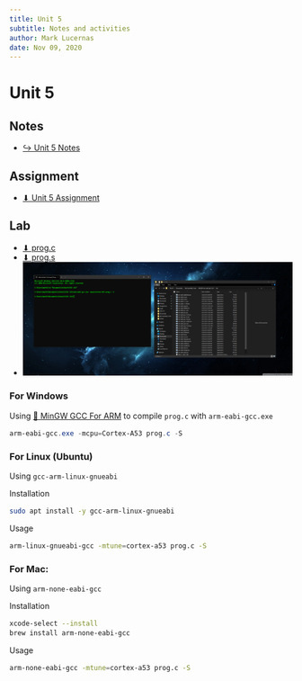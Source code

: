 ```yaml
---
title: Unit 5
subtitle: Notes and activities
author: Mark Lucernas
date: Nov 09, 2020
---
```



# Unit 5

## Notes

- [↪ Unit 5 Notes](notes)

## Assignment

- [⬇ Unit 5 Assignment](file:../../../../files/fall-2020/CISC-211/unit-5/unit-5_assignment.pdf)

## Lab

- [⬇ prog.c](vfile:../../../../files/fall-2020/CISC-211/unit-5/prog.c)
- [⬇ prog.s](vfile:../../../../files/fall-2020/CISC-211/unit-5/prog.s)
- ![Unit 5 Lab Screenshot](../../../../files/fall-2020/CISC-211/unit-5/unit-5_lab_screenshot.png)

### For Windows

Using [📄 MinGW GCC For
ARM](https://sourceforge.net/projects/mingw-gcc-arm-eabi/) to compile `prog.c`
with `arm-eabi-gcc.exe`

```powershell
arm-eabi-gcc.exe -mcpu=Cortex-A53 prog.c -S
```

### For Linux (Ubuntu)

Using `gcc-arm-linux-gnueabi`

Installation

```sh
sudo apt install -y gcc-arm-linux-gnueabi
```

Usage 

```sh
arm-linux-gnueabi-gcc -mtune=cortex-a53 prog.c -S
```

### For Mac:

Using `arm-none-eabi-gcc`

Installation

```sh
xcode-select --install
brew install arm-none-eabi-gcc
```

Usage

```sh
arm-none-eabi-gcc -mtune=cortex-a53 prog.c -S
```

